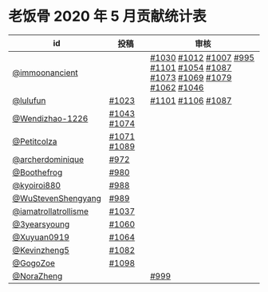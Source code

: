 # 老饭骨 2020 年 5 月贡献统计表

| id | 投稿 | 审核 |
| -- | --- | --- |
| [@immoonancient](https://github.com/immoonancient) | | [#1030](/../../issues/1030) [#1012](/../../issues/1012) [#1007](/../../issues/1007) [#995](/../../issues/995) [#1101](/../../issues/1101) [#1054](/../../issues/1054) [#1087](/../../issues/1087) [#1073](/../../issues/1073) [#1069](/../../issues/1069) [#1079](/../../issues/1079) [#1062](/../../issues/1062) [#1046](/../../issues/1046) |
| [@lulufun](https://github.com/lulufun) | [#1023](/../../issues/1023) | [#1101](/../../issues/1101) [#1106](/../../issues/1106) [#1087](/../../issues/1087) |
| [@Wendizhao-1226](https://github.com/Wendizhao-1226) | [#1043](/../../issues/1043) [#1074](/../../issues/1074) | |
| [@Petitcolza](https://github.com/Petitcolza) | [#1071](/../../issues/1071) [#1089](/../../issues/1089) | |
| [@archerdominique](https://github.com/archerdominique) | [#972](/../../issues/972) | |
| [@Boothefrog](https://github.com/Boothefrog) | [#980](/../../issues/980) | |
| [@kyoiroi880](https://github.com/kyoiroi880) | [#988](/../../issues/988) | |
| [@WuStevenShengyang](https://github.com/WuStevenShengyang) | [#989](/../../issues/989) | |
| [@iamatrollatrollisme](https://github.com/iamatrollatrollisme) | [#1037](/../../issues/1037) | |
| [@3yearsyoung](https://github.com/3yearsyoung) | [#1060](/../../issues/1060) | |
| [@Xuyuan0919](https://github.com/Xuyuan0919) | [#1064](/../../issues/1064) | |
| [@Kevinzheng5](https://github.com/Kevinzheng5) | [#1082](/../../issues/1082) | |
| [@GogoZoe](https://github.com/GogoZoe) | [#1098](/../../issues/1098) | |
| [@NoraZheng](https://github.com/NoraZheng) | | [#999](/../../issues/999) |
